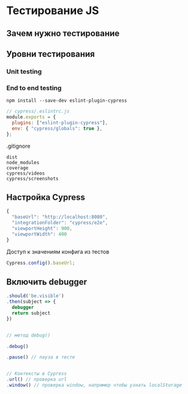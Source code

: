 # Тестирование JS

## Зачем нужно тестирование

## Уровни тестирования

### Unit testing

### End to end testing

```
npm install --save-dev eslint-plugin-cypress
```

```js
// cypress/.eslintrc.js
module.exports = {
  plugins: ["eslint-plugin-cypress"],
  env: { "cypress/globals": true },
};
```

.gitignore

```gitignore
dist
node_modules
coverage
cypress/videos
cypress/screenshots
```

## Настройка Cypress

```js
{
  "baseUrl": "http://localhost:8080",
  "integrationFolder": "cypress/e2e",
  "viewportHeight": 900,
  "viewportWidth": 400
}
```

Доступ к значениям конфига из тестов

```js
Cypress.config().baseUrl;
```

## Включить debugger

```js
.should('be.visible')
.then(subject => {
  debugger
  return subject
})


// метод debug()

.debug()

.pause() // пауза в тесте

```

```js

// Контексты в Cypress
.url() // проверка url
.window() // проверка window, например чтобы узнать localStorage


```
